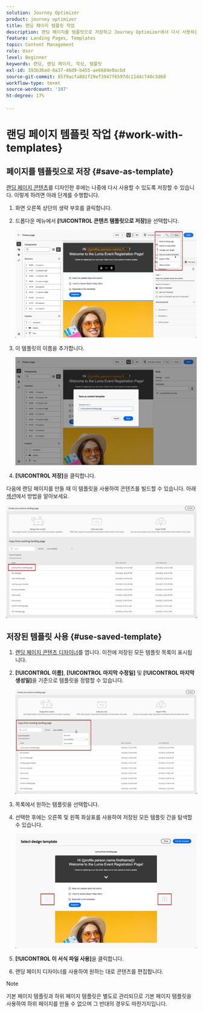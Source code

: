 ```yaml
---
solution: Journey Optimizer
product: journey optimizer
title: 랜딩 페이지 템플릿 작업
description: 랜딩 페이지를 템플릿으로 저장하고 Journey Optimizer에서 다시 사용하는 방법에 대해 알아봅니다
feature: Landing Pages, Templates
topic: Content Management
role: User
level: Beginner
keywords: 랜딩, 랜딩 페이지, 작성, 템플릿
exl-id: 393b36ad-0a37-46d9-b455-ae6684e0acbd
source-git-commit: 8579acfa881f29ef3947f6597dc11d4c740c3d68
workflow-type: tm+mt
source-wordcount: '197'
ht-degree: 17%

---
```


# 랜딩 페이지 템플릿 작업 {#work-with-templates}

## 페이지를 템플릿으로 저장 {#save-as-template}

[랜딩 페이지 콘텐츠](lp-content.md)를 디자인한 후에는 나중에 다시 사용할 수 있도록 저장할 수 있습니다. 이렇게 하려면 아래 단계를 수행합니다.

1. 화면 오른쪽 상단의 생략 부호를 클릭합니다.

1. 드롭다운 메뉴에서 **[!UICONTROL 콘텐츠 템플릿으로 저장]**&#x200B;을 선택합니다.

   ![](assets/lp_designer-save-template.png)

1. 이 템플릿의 이름을 추가합니다.

   ![](assets/lp_designer-template-name.png)

1. **[!UICONTROL 저장]**&#x200B;을 클릭합니다.

다음에 랜딩 페이지를 만들 때 이 템플릿을 사용하여 콘텐츠를 빌드할 수 있습니다. 아래 [섹션](#use-saved-template)에서 방법을 알아보세요.

![](assets/lp_designer-saved-template.png)

## 저장된 템플릿 사용 {#use-saved-template}

1. [랜딩 페이지 콘텐츠 디자이너](design-lp.md)를 엽니다. 이전에 저장된 모든 템플릿 목록이 표시됩니다.

1. **[!UICONTROL 이름]**, **[!UICONTROL 마지막 수정일]** 및 **[!UICONTROL 마지막 생성일]**&#x200B;을 기준으로 템플릿을 정렬할 수 있습니다.

   ![](assets/lp_designer-saved-templates.png)

1. 목록에서 원하는 템플릿을 선택합니다.

1. 선택한 후에는 오른쪽 및 왼쪽 화살표를 사용하여 저장된 모든 템플릿 간을 탐색할 수 있습니다.

   ![](assets/lp_designer-saved-templates-navigate.png)

1. **[!UICONTROL 이 서식 파일 사용]**&#x200B;을 클릭합니다.

1. 랜딩 페이지 디자이너를 사용하여 원하는 대로 콘텐츠를 편집합니다.

>[!NOTE]
>
>기본 페이지 템플릿과 하위 페이지 템플릿은 별도로 관리되므로 기본 페이지 템플릿을 사용하여 하위 페이지를 만들 수 없으며 그 반대의 경우도 마찬가지입니다.
